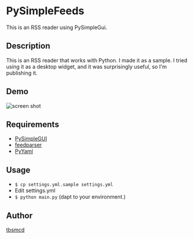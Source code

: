 # PySimpleFeeds

This is an RSS reader using PySimpleGui.

## Description

This is an RSS reader that works with Python. I made it as a sample. I tried using it as a desktop widget, and it was surprisingly useful, so I'm publishing it.

## Demo

![screen shot](https://user-images.githubusercontent.com/174922/92941498-66c46580-f48b-11ea-9e13-7697cd590877.png)

## Requirements

- [PySimpleGUI](https://pysimplegui.readthedocs.io/en/latest/)
- [feedparser](https://pythonhosted.org/feedparser/)
- [PyYaml](https://pyyaml.org/wiki/PyYAMLDocumentation)


## Usage

- `$ cp settings.yml.sample settings.yml`  
- Edit settings.yml
- `$ python main.py` (dapt to your environment.)

## Author

[tbsmcd](https://github.com/tbsmcd)